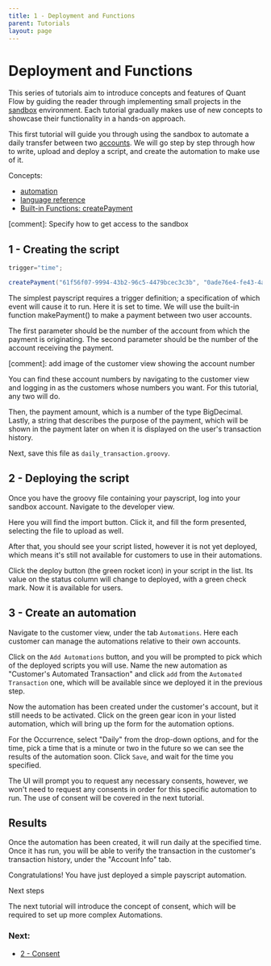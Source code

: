 ```yaml
---
title: 1 - Deployment and Functions
parent: Tutorials
layout: page
---
```


# Deployment and Functions

This series of tutorials aim to introduce concepts and features of Quant Flow by guiding the reader through implementing small projects in the [sandbox] environment. Each tutorial gradually makes use of new concepts to showcase their functionality in a hands-on approach.

This first tutorial will guide you through using the sandbox to automate a daily transfer between two [accounts](). We will go step by step through how to write, upload and deploy a script, and create the automation to make use of it.

Concepts:

- [automation]()
- [language reference]()
- [Built-in Functions: createPayment]()

[comment]: Specify how to get access to the sandbox

## 1 - Creating the script
```groovy
trigger="time";

createPayment("61f56f07-9994-43b2-96c5-4479bcec3c3b", "0ade76e4-fe43-4a79-a88d-9dabfad3d5a1", 1.50, "Automated transaction.");
```

The simplest payscript requires a trigger definition; a specification of which event will cause it to run. Here it is set to time. We will use the built-in function makePayment() to make a payment between two user accounts.

The first parameter should be the number of the account from which the payment is originating. The second parameter should be the number of the account receiving the payment. 

[comment]: add image of the customer view showing the account number

You can find these account numbers by navigating to the customer view and logging in as the customers whose numbers you want. For this tutorial, any two will do.

Then, the payment amount, which is a number of the type BigDecimal. Lastly, a string that describes the purpose of the payment, which will be shown in the payment later on when it is displayed on the user's transaction history.

Next, save this file as `daily_transaction.groovy`.

## 2 - Deploying the script
Once you have the groovy file containing your payscript, log into your sandbox account. Navigate to the developer view.

Here you will find the import button. Click it, and fill the form presented, selecting the file to upload as well.

After that, you should see your script listed, however it is not yet deployed, which means it's still not available for customers to use in their automations. 

Click the deploy button (the green rocket icon) in your script in the list. Its value on the status column will change to deployed, with a green check mark. Now it is available for users.

## 3 - Create an automation
Navigate to the customer view, under the tab `Automations`. Here each customer can manage the automations relative to their own accounts.

Click on the `Add Automations` button, and you will be prompted to pick which of the deployed scripts you will use. Name the new automation as "Customer's Automated Transaction" and click `add` from the `Automated Transaction` one, which will be available since we deployed it in the previous step.

Now the automation has been created under the customer's account, but it still needs to be activated. Click on the green gear icon in your listed automation, which will bring up the form for the automation options.

For the Occurrence, select "Daily" from the drop-down options, and for the time, pick a time that is a minute or two in the future so we can see the results of the automation soon.
Click `Save`, and wait for the time you specified.

The UI will prompt you to request any necessary consents, however, we won't need to request any consents in order for this specific automation to run. The use of consent will be covered in the next tutorial.

## Results

Once the automation has been created, it will run daily at the specified time. Once it has run, you will be able to verify the transaction in the customer's transaction history, under the "Account Info" tab.

Congratulations! You have just deployed a simple payscript automation. 

Next steps

The next tutorial will introduce the concept of consent, which will be required to set up more complex Automations.


### Next:
- [2 - Consent]

[2 - Consent]: /docs/tutorials/tutorial2
[sandbox]: /docs/sandbox